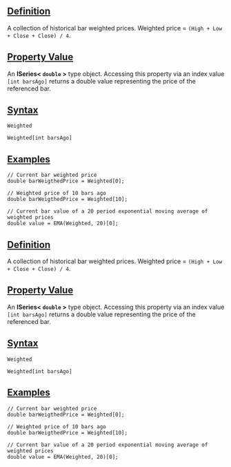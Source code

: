 ## [Definition](https://developer.ninjatrader.com/docs/desktop/weighted\#definition)

A collection of historical bar weighted prices. Weighted price = `(High + Low + Close + Close) / 4`.

## [Property Value](https://developer.ninjatrader.com/docs/desktop/weighted\#property-value)

An **ISeries< `double` >** type object. Accessing this property via an index value `[int barsAgo]` returns a double value representing the price of the referenced bar.

## [Syntax](https://developer.ninjatrader.com/docs/desktop/weighted\#syntax)

`Weighted`

`Weighted[int barsAgo]`

## [Examples](https://developer.ninjatrader.com/docs/desktop/weighted\#examples)

```jsx-150469391 csharp
// Current bar weighted price
double barWeigthedPrice = Weighted[0];

// Weighted price of 10 bars ago
double barWeigthedPrice = Weighted[10];

// Current bar value of a 20 period exponential moving average of weighted prices
double value = EMA(Weighted, 20)[0];

```

## [Definition](https://developer.ninjatrader.com/docs/desktop/weighted\#definition)

A collection of historical bar weighted prices. Weighted price = `(High + Low + Close + Close) / 4`.

## [Property Value](https://developer.ninjatrader.com/docs/desktop/weighted\#property-value)

An **ISeries< `double` >** type object. Accessing this property via an index value `[int barsAgo]` returns a double value representing the price of the referenced bar.

## [Syntax](https://developer.ninjatrader.com/docs/desktop/weighted\#syntax)

`Weighted`

`Weighted[int barsAgo]`

## [Examples](https://developer.ninjatrader.com/docs/desktop/weighted\#examples)

```jsx-150469391 csharp
// Current bar weighted price
double barWeigthedPrice = Weighted[0];

// Weighted price of 10 bars ago
double barWeigthedPrice = Weighted[10];

// Current bar value of a 20 period exponential moving average of weighted prices
double value = EMA(Weighted, 20)[0];

```